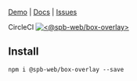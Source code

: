 [Demo](https://spb-web.github.io/boxOverlay/) |
[Docs](https://spb-web.github.io/boxOverlay/docs/) |
[Issues](https://github.com/spb-web/boxOverlay/issues)

CircleCI 
[![<@spb-web/box-overlay>](https://circleci.com/gh/spb-web/boxOverlay.svg?style=svg)](<https://circleci.com/gh/spb-web/boxOverlay>)

## Install
```
npm i @spb-web/box-overlay --save
```

